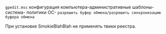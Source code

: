 `gpedit.msc` 
конфигурация компьютера-административные шаблоны-
система-
политики ОС-
`разрешить буфер обмена/разрешить синхронизацию буфера обмена`

При установке SmokieBlahBlah не применять твики реестра.